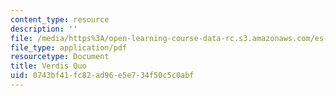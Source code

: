 ```yaml
---
content_type: resource
description: ''
file: /media/https%3A/open-learning-course-data-rc.s3.amazonaws.com/es-292-writing-workshop-spring-2008/0743bf41fc82ad96e5e734f50c5c0abf_MITES_292S08_verid.pdf
file_type: application/pdf
resourcetype: Document
title: Verdis Quo
uid: 0743bf41-fc82-ad96-e5e7-34f50c5c0abf
---
```


